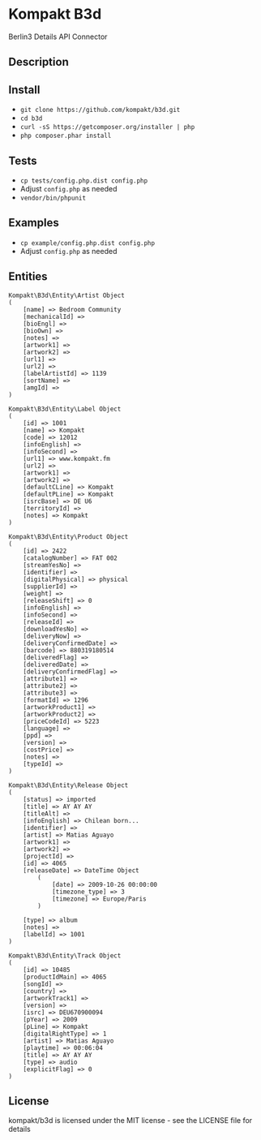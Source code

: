 # Kompakt B3d

Berlin3 Details API Connector

## Description

## Install

+ `git clone https://github.com/kompakt/b3d.git`
+ `cd b3d`
+ `curl -sS https://getcomposer.org/installer | php`
+ `php composer.phar install`

## Tests

+ `cp tests/config.php.dist config.php`
+ Adjust `config.php` as needed
+ `vendor/bin/phpunit`

## Examples

+ `cp example/config.php.dist config.php`
+ Adjust `config.php` as needed

## Entities

    Kompakt\B3d\Entity\Artist Object
    (
        [name] => Bedroom Community
        [mechanicalId] =>
        [bioEngl] =>
        [bioOwn] =>
        [notes] =>
        [artwork1] =>
        [artwork2] =>
        [url1] =>
        [url2] =>
        [labelArtistId] => 1139
        [sortName] =>
        [amgId] =>
    )

    Kompakt\B3d\Entity\Label Object
    (
        [id] => 1001
        [name] => Kompakt
        [code] => 12012
        [infoEnglish] =>
        [infoSecond] =>
        [url1] => www.kompakt.fm
        [url2] =>
        [artwork1] =>
        [artwork2] =>
        [defaultCLine] => Kompakt
        [defaultPLine] => Kompakt
        [isrcBase] => DE U6
        [territoryId] =>
        [notes] => Kompakt
    )

    Kompakt\B3d\Entity\Product Object
    (
        [id] => 2422
        [catalogNumber] => FAT 002
        [streamYesNo] =>
        [identifier] =>
        [digitalPhysical] => physical
        [supplierId] =>
        [weight] =>
        [releaseShift] => 0
        [infoEnglish] =>
        [infoSecond] =>
        [releaseId] =>
        [downloadYesNo] =>
        [deliveryNow] =>
        [deliveryConfirmedDate] =>
        [barcode] => 880319180514
        [deliveredFlag] =>
        [deliveredDate] =>
        [deliveryConfirmedFlag] =>
        [attribute1] =>
        [attribute2] =>
        [attribute3] =>
        [formatId] => 1296
        [artworkProduct1] =>
        [artworkProduct2] =>
        [priceCodeId] => 5223
        [language] =>
        [ppd] =>
        [version] =>
        [costPrice] =>
        [notes] =>
        [typeId] =>
    )

    Kompakt\B3d\Entity\Release Object
    (
        [status] => imported
        [title] => AY AY AY
        [titleAlt] =>
        [infoEnglish] => Chilean born... 
        [identifier] =>
        [artist] => Matias Aguayo
        [artwork1] =>
        [artwork2] =>
        [projectId] =>
        [id] => 4065
        [releaseDate] => DateTime Object
            (
                [date] => 2009-10-26 00:00:00
                [timezone_type] => 3
                [timezone] => Europe/Paris
            )

        [type] => album
        [notes] =>
        [labelId] => 1001
    )

    Kompakt\B3d\Entity\Track Object
    (
        [id] => 10485
        [productIdMain] => 4065
        [songId] =>
        [country] =>
        [artworkTrack1] =>
        [version] =>
        [isrc] => DEU670900094
        [pYear] => 2009
        [pLine] => Kompakt
        [digitalRightType] => 1
        [artist] => Matias Aguayo
        [playtime] => 00:06:04
        [title] => AY AY AY
        [type] => audio
        [explicitFlag] => 0
    )

## License

kompakt/b3d is licensed under the MIT license - see the LICENSE file for details